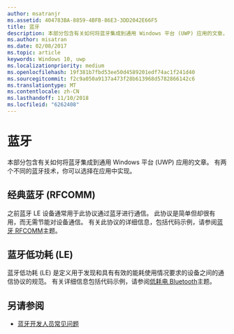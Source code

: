 ```yaml
---
author: msatranjr
ms.assetid: 404783BA-8859-4BFB-86E3-3DD2042E66F5
title: 蓝牙
description: 本部分包含有关如何将蓝牙集成到通用 Windows 平台 (UWP) 应用的文章，包括如何使用 RFCOMM、GATT 和低功耗 (LE) 广告。
ms.author: misatran
ms.date: 02/08/2017
ms.topic: article
keywords: Windows 10, uwp
ms.localizationpriority: medium
ms.openlocfilehash: 19f381b7fbd53ee50d4589201edf74ac1f241d40
ms.sourcegitcommit: f2c9a050a9137a473f28b613968d5782866142c6
ms.translationtype: MT
ms.contentlocale: zh-CN
ms.lasthandoff: 11/10/2018
ms.locfileid: "6262408"
---
```

# <a name="bluetooth"></a>蓝牙
本部分包含有关如何将蓝牙集成到通用 Windows 平台 (UWP) 应用的文章。 有两个不同的蓝牙技术，你可以选择在应用中实现。

## <a name="classic-bluetooth-rfcomm"></a>经典蓝牙 (RFCOMM)
之前蓝牙 LE 设备通常用于此协议通过蓝牙进行通信。 此协议是简单但却很有用，而无需节能对设备通信。 有关此协议的详细信息，包括代码示例，请参阅[蓝牙 RFCOMM](send-or-receive-files-with-rfcomm.md)主题。

## <a name="bluetooth-low-energy-le"></a>蓝牙低功耗 (LE)
蓝牙低功耗 (LE) 是定义用于发现和具有有效的能耗使用情况要求的设备之间的通信协议的规范。 有关详细信息包括代码示例，请参阅[低耗电 Bluetooth](bluetooth-low-energy-overview.md)主题。

## <a name="see-also"></a>另请参阅
- [蓝牙开发人员常见问题](bluetooth-dev-faq.md)